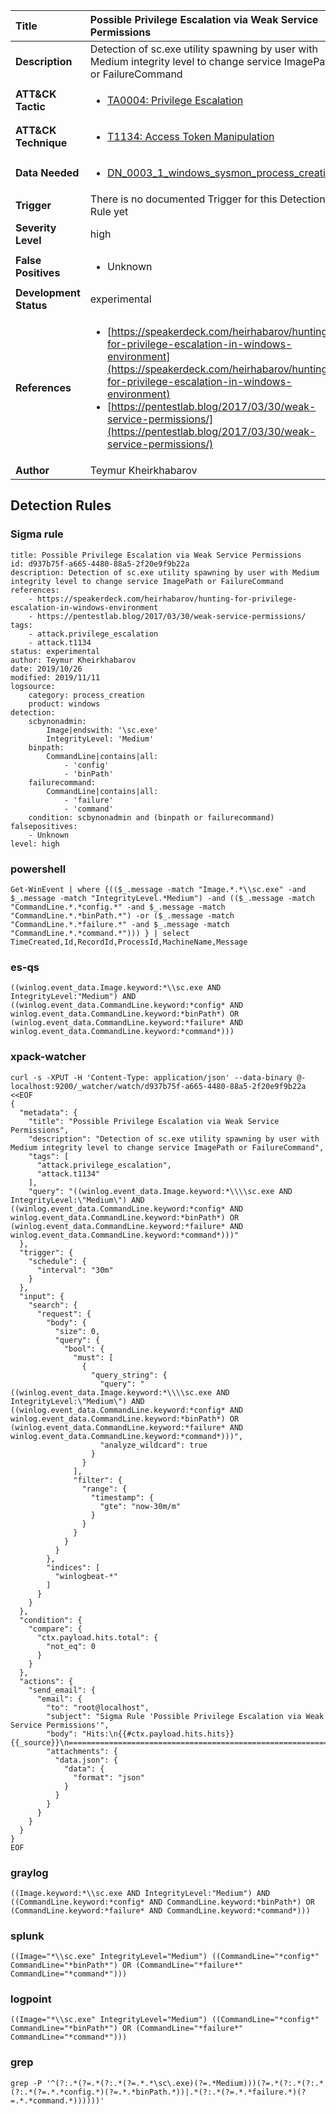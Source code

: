 | Title                    | Possible Privilege Escalation via Weak Service Permissions       |
|:-------------------------|:------------------|
| **Description**          | Detection of sc.exe utility spawning by user with Medium integrity level to change service ImagePath or FailureCommand |
| **ATT&amp;CK Tactic**    |  <ul><li>[TA0004: Privilege Escalation](https://attack.mitre.org/tactics/TA0004)</li></ul>  |
| **ATT&amp;CK Technique** | <ul><li>[T1134: Access Token Manipulation](https://attack.mitre.org/techniques/T1134)</li></ul>  |
| **Data Needed**          | <ul><li>[DN_0003_1_windows_sysmon_process_creation](../Data_Needed/DN_0003_1_windows_sysmon_process_creation.md)</li></ul>  |
| **Trigger**              |  There is no documented Trigger for this Detection Rule yet  |
| **Severity Level**       | high |
| **False Positives**      | <ul><li>Unknown</li></ul>  |
| **Development Status**   | experimental |
| **References**           | <ul><li>[https://speakerdeck.com/heirhabarov/hunting-for-privilege-escalation-in-windows-environment](https://speakerdeck.com/heirhabarov/hunting-for-privilege-escalation-in-windows-environment)</li><li>[https://pentestlab.blog/2017/03/30/weak-service-permissions/](https://pentestlab.blog/2017/03/30/weak-service-permissions/)</li></ul>  |
| **Author**               | Teymur Kheirkhabarov |


## Detection Rules

### Sigma rule

```
title: Possible Privilege Escalation via Weak Service Permissions
id: d937b75f-a665-4480-88a5-2f20e9f9b22a
description: Detection of sc.exe utility spawning by user with Medium integrity level to change service ImagePath or FailureCommand
references:
    - https://speakerdeck.com/heirhabarov/hunting-for-privilege-escalation-in-windows-environment
    - https://pentestlab.blog/2017/03/30/weak-service-permissions/
tags:
    - attack.privilege_escalation
    - attack.t1134
status: experimental
author: Teymur Kheirkhabarov
date: 2019/10/26
modified: 2019/11/11
logsource:
    category: process_creation
    product: windows
detection:
    scbynonadmin:
        Image|endswith: '\sc.exe'
        IntegrityLevel: 'Medium'
    binpath:
        CommandLine|contains|all:
            - 'config'
            - 'binPath'
    failurecommand:
        CommandLine|contains|all: 
            - 'failure'
            - 'command'
    condition: scbynonadmin and (binpath or failurecommand)
falsepositives:
    - Unknown
level: high

```





### powershell
    
```
Get-WinEvent | where {(($_.message -match "Image.*.*\\sc.exe" -and $_.message -match "IntegrityLevel.*Medium") -and (($_.message -match "CommandLine.*.*config.*" -and $_.message -match "CommandLine.*.*binPath.*") -or ($_.message -match "CommandLine.*.*failure.*" -and $_.message -match "CommandLine.*.*command.*"))) } | select TimeCreated,Id,RecordId,ProcessId,MachineName,Message
```


### es-qs
    
```
((winlog.event_data.Image.keyword:*\\sc.exe AND IntegrityLevel:"Medium") AND ((winlog.event_data.CommandLine.keyword:*config* AND winlog.event_data.CommandLine.keyword:*binPath*) OR (winlog.event_data.CommandLine.keyword:*failure* AND winlog.event_data.CommandLine.keyword:*command*)))
```


### xpack-watcher
    
```
curl -s -XPUT -H 'Content-Type: application/json' --data-binary @- localhost:9200/_watcher/watch/d937b75f-a665-4480-88a5-2f20e9f9b22a <<EOF
{
  "metadata": {
    "title": "Possible Privilege Escalation via Weak Service Permissions",
    "description": "Detection of sc.exe utility spawning by user with Medium integrity level to change service ImagePath or FailureCommand",
    "tags": [
      "attack.privilege_escalation",
      "attack.t1134"
    ],
    "query": "((winlog.event_data.Image.keyword:*\\\\sc.exe AND IntegrityLevel:\"Medium\") AND ((winlog.event_data.CommandLine.keyword:*config* AND winlog.event_data.CommandLine.keyword:*binPath*) OR (winlog.event_data.CommandLine.keyword:*failure* AND winlog.event_data.CommandLine.keyword:*command*)))"
  },
  "trigger": {
    "schedule": {
      "interval": "30m"
    }
  },
  "input": {
    "search": {
      "request": {
        "body": {
          "size": 0,
          "query": {
            "bool": {
              "must": [
                {
                  "query_string": {
                    "query": "((winlog.event_data.Image.keyword:*\\\\sc.exe AND IntegrityLevel:\"Medium\") AND ((winlog.event_data.CommandLine.keyword:*config* AND winlog.event_data.CommandLine.keyword:*binPath*) OR (winlog.event_data.CommandLine.keyword:*failure* AND winlog.event_data.CommandLine.keyword:*command*)))",
                    "analyze_wildcard": true
                  }
                }
              ],
              "filter": {
                "range": {
                  "timestamp": {
                    "gte": "now-30m/m"
                  }
                }
              }
            }
          }
        },
        "indices": [
          "winlogbeat-*"
        ]
      }
    }
  },
  "condition": {
    "compare": {
      "ctx.payload.hits.total": {
        "not_eq": 0
      }
    }
  },
  "actions": {
    "send_email": {
      "email": {
        "to": "root@localhost",
        "subject": "Sigma Rule 'Possible Privilege Escalation via Weak Service Permissions'",
        "body": "Hits:\n{{#ctx.payload.hits.hits}}{{_source}}\n================================================================================\n{{/ctx.payload.hits.hits}}",
        "attachments": {
          "data.json": {
            "data": {
              "format": "json"
            }
          }
        }
      }
    }
  }
}
EOF

```


### graylog
    
```
((Image.keyword:*\\sc.exe AND IntegrityLevel:"Medium") AND ((CommandLine.keyword:*config* AND CommandLine.keyword:*binPath*) OR (CommandLine.keyword:*failure* AND CommandLine.keyword:*command*)))
```


### splunk
    
```
((Image="*\\sc.exe" IntegrityLevel="Medium") ((CommandLine="*config*" CommandLine="*binPath*") OR (CommandLine="*failure*" CommandLine="*command*")))
```


### logpoint
    
```
((Image="*\\sc.exe" IntegrityLevel="Medium") ((CommandLine="*config*" CommandLine="*binPath*") OR (CommandLine="*failure*" CommandLine="*command*")))
```


### grep
    
```
grep -P '^(?:.*(?=.*(?:.*(?=.*.*\sc\.exe)(?=.*Medium)))(?=.*(?:.*(?:.*(?:.*(?=.*.*config.*)(?=.*.*binPath.*))|.*(?:.*(?=.*.*failure.*)(?=.*.*command.*))))))'
```



